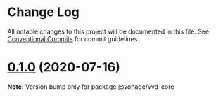 # Change Log

All notable changes to this project will be documented in this file.
See [Conventional Commits](https://conventionalcommits.org) for commit guidelines.

# [0.1.0](https://github.com/vonage/vivid/compare/v0.0.8-alpha.0...v0.1.0) (2020-07-16)

**Note:** Version bump only for package @vonage/vvd-core
